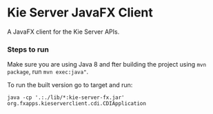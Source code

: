 # Kie Server JavaFX Client

A JavaFX client for the Kie Server APIs.

### Steps to run

Make sure you are using Java 8  and fter building the project using `mvn package`, run `mvn exec:java"`.

To run the built version go to target and run:

~~~
java -cp '.:./lib/*:kie-server-fx.jar' org.fxapps.kieserverclient.cdi.CDIApplication
~~~
